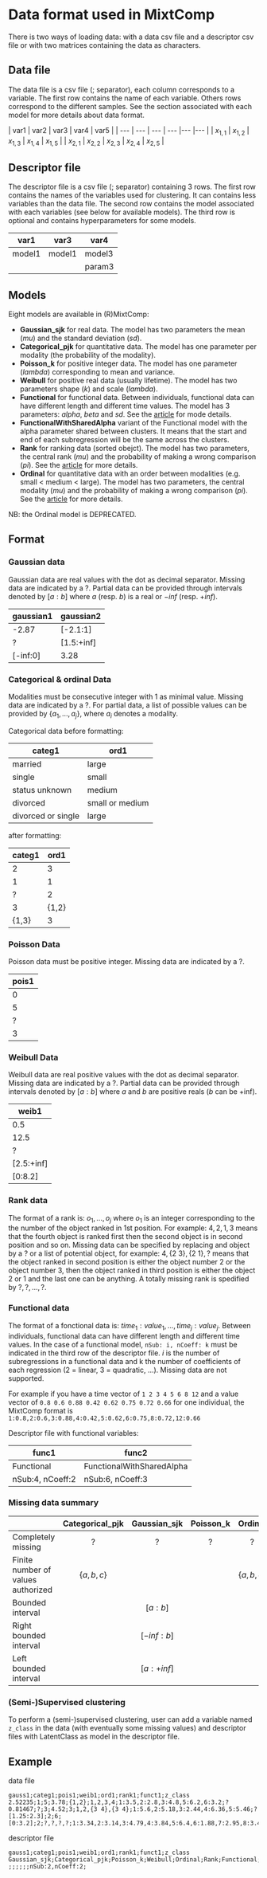 # Data format used in MixtComp

There is two ways of loading data: with a data csv file and a descriptor csv file or with two matrices containing the data as characters.

## Data file

The data file is a csv file (; separator), each column corresponds to a variable. The first row contains the name of each variable.
Others rows correspond to the different samples. See the section associated with each model for more details about data format.

| var1 | var2 | var3 | var4 | var5 | 
| --- | --- | --- | --- |--- |--- |
| $`x_{1,1}`$ | $`x_{1,2}`$ | $`x_{1,3}`$ | $`x_{1,4}`$ | $`x_{1,5}`$ |
| $`x_{2,1}`$ | $`x_{2,2}`$ | $`x_{2,3}`$ | $`x_{2,4}`$ | $`x_{2,5}`$ |

## Descriptor file

The descriptor file is a csv file (; separator) containing 3 rows. The first row contains the names of the variables used for clustering. It can contains less variables than the data file.
The second row contains the model associated with each variables (see below for available models). The third row is optional and contains hyperparameters for some models.
 
| var1 | var3 | var4 | 
| --- | --- | --- | 
| model1 | model1 | model3 | 
|  |  | param3 | 

 
## Models

Eight models are available in (R)MixtComp: 

  - **Gaussian_sjk** for real data. The model has two parameters the mean (*mu*) and the standard deviation (*sd*).
  - **Categorical_pjk** for quantitative data. The model has one parameter per modality (the probability of the modality).
  - **Poisson_k** for positive integer data. The model has one parameter (*lambda*) corresponding to mean and variance.
  - **Weibull** for positive real data (usually lifetime). The model has two parameters shape (*k*) and scale (*lambda*).
  - **Functional** for functional data. Between individuals, functional data can have different length and different time values. The model has 3 parameters: *alpha*, *beta* and *sd*. See the [article](https://chamroukhi.users.lmno.cnrs.fr/papers/Chamroukhi-PWRM-JournalClassif-2016.pdf) for mode details.
  - **FunctionalWithSharedAlpha** variant of the Functional model with the alpha parameter shared between clusters. It means that the start and end of each subregression will be the same across the clusters.
  - **Rank** for ranking data (sorted obejct). The model has two parameters, the central rank (*mu*) and the probability of making a wrong comparison (*pi*). See the [article](https://hal.inria.fr/hal-00743384) for more details.
  - **Ordinal** for quantitative data with an order between modalities (e.g. small < medium < large). The model has two parameters, the central modality (*mu*) and the probability of making a wrong comparison (*pi*). See the [article](https://hal.inria.fr/hal-01052447) for more details.

NB: the Ordinal model is DEPRECATED.
 
## Format

### Gaussian data
Gaussian data are real values with the dot as decimal separator.
Missing data are indicated by a $`?`$. Partial data can be provided through intervals denoted by $`[a:b]`$ where $`a`$ (resp. $`b`$) is a real or $`-inf`$ (resp. $`+inf`$).

| gaussian1 | gaussian2 |
| --- | --- | 
| -2.87 | [-2.1:1] | 
| ? |  [1.5:+inf] |
| [-inf:0] | 3.28  | 


### Categorical & ordinal Data
Modalities must be consecutive integer with 1 as minimal value. Missing data are indicated by a $`?`$.
For partial data, a list of possible values can be provided by $`\{a_1,...,a_j\}`$, where $`a_i`$ denotes a modality.
 
Categorical data before formatting:

| categ1 | ord1 |
| --- | --- |
| married | large |
| single | small |
| status unknown | medium |
| divorced | small or medium |
| divorced or single | large |


after formatting:

| categ1 | ord1 |
| --- | --- |
| 2 | 3 | 
| 1 | 1 |
| ? | 2 |
| 3 | {1,2} |
| {1,3} | 3 |

### Poisson Data
Poisson data must be positive integer. Missing data are indicated by a $`?`$.

| pois1 |
| --- | 
| 0 |  
| 5 | 
| ? |
| 3 |

### Weibull Data
Weibull data are real positive values with the dot as decimal separator.
Missing data are indicated by a $`?`$. Partial data can be provided through intervals denoted by
$`[a:b]`$ where $`a`$ and $`b`$ are positive reals ($`b`$ can be +inf).

| weib1 |
| --- | 
| 0.5 |  
| 12.5 | 
| ? |
| [2.5:+inf] |
| [0:8.2] |


### Rank data
The format of a rank is: $`o_1,..., o_j`$ where $`o_1`$ is an integer corresponding to the the number of the object ranked in 1st position.
For example: $`4,2,1,3`$ means that the fourth object is ranked first then the second object is in second position and so on.
Missing data can be specified by replacing and object by a $`?`$ or a list of potential object, for example: $`4, \{2~3\}, \{2~1\}, ?`$ means that
the object ranked in second position is either the object number 2 or the object number 3, then the object ranked in third position is either the object 2 or 1 and the last one can be anything.
A totally missing rank is spedified by $`?,?,...,?`$.

### Functional data
The format of a fonctional data is: $`time_1:value_1,..., time_j:value_j`$. Between individuals, functional data can have different length and different time values.
In the case of a functional model, `nSub: i, nCoeff: k` must be indicated in the third row of the descriptor file.
$`i`$ is the number of subregressions in a functional data and k the number of coefficients of each regression (2 = linear, 3 = quadratic, ...). Missing data are not supported.

For example if you have a time vector of `1 2 3 4 5 6 8 12` and a value vector of `0.8 0.6 0.88 0.42 0.62 0.75 0.72 0.66` for one individual, the MixtComp format is `1:0.8,2:0.6,3:0.88,4:0.42,5:0.62,6:0.75,8:0.72,12:0.66`

Descriptor file with functional variables:

| func1 | func2 |  
| --- | --- |  
| Functional | FunctionalWithSharedAlpha | 
|  nSub:4, nCoeff:2 | nSub:6, nCoeff:3 |  

### Missing data summary

|                                     | Categorical_pjk | Gaussian_sjk | Poisson_k  | Ordinal       | Weibull      |     Rank                 | Functional |  LatentClass  |
| ----------------------------------- | :-------------: | :----------: | :--------: | :-----------: | :----------: | :----------------------: | :--------: | :-----------: |
| Completely missing                  |  $`?`$          |  $`?`$       |  $`?`$     | $`?`$         | $`?`$        |  $`?,?,?,?`$             |            | $`?`$         | 
| Finite number of values authorized  |  $`\{a,b,c\}`$  |              |            | $`\{a,b,c\}`$ |              |  $`4,\{1~2\},3,\{1~2\}`$ |            | $`\{a,b,c\}`$ |
| Bounded interval                    |                 |  $`[a:b]`$   |            |               | $`[a:b]`$    |                          |            |               |
| Right bounded interval              |                 | $`[-inf:b]`$ |            |               | $`[0:b]`$    |                          |            |               | 
| Left bounded interval               |                 | $`[a:+inf]`$ |            |               | $`[a:+inf]`$ |                          |            |               |


### (Semi-)Supervised clustering
To perform a (semi-)supervised clustering, user can add a variable named `z_class` in the data (with eventually some missing values) and descriptor files with LatentClass as model in the descriptor file.


## Example

data file
```
gauss1;categ1;pois1;weib1;ord1;rank1;funct1;z_class
2.52235;1;5;3.78;{1,2};1,2,3,4;1:3.5,2:2.8,3:4.8,5:6.2,6:3.2;?
0.81467;?;3;4.52;3;1,2,{3 4},{3 4};1:5.6,2:5.18,3:2.44,4:6.36,5:5.46;?
[1.25:2.3];2;6;[0:3.2];2;?,?,?,?;1:3.34,2:3.14,3:4.79,4:3.84,5:6.4,6:1.88,7:2.95,8:3.44,9:4.04,10:1.88
```

descriptor file
```
gauss1;categ1;pois1;weib1;ord1;rank1;funct1;z_class
Gaussian_sjk;Categorical_pjk;Poisson_k;Weibull;Ordinal;Rank;Functional;LatentClass
;;;;;;nSub:2,nCoeff:2;
```
